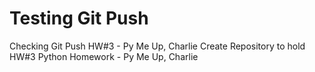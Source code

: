 # Testing Git Push 

Checking Git Push 
HW#3 - Py Me Up, Charlie
Create Repository to hold HW#3 Python Homework - Py Me Up, Charlie
